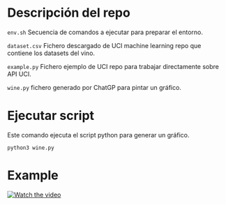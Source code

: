 # Descripción del repo
`env.sh` Secuencia de comandos a ejecutar para preparar el entorno.

`dataset.csv` Fichero descargado de UCI machine learning repo que contiene los datasets del vino.

`example.py` Fichero ejemplo de UCI repo para trabajar directamente sobre API UCI.

`wine.py` fichero generado por ChatGP para pintar un gráfico.

# Ejecutar script
Este comando ejecuta el script python para generar un gráfico.

```python3 wine.py```


# Example

[![Watch the video](https://img.youtube.com/vi/XKj6L24Zpd0/maxresdefault.jpg)](https://youtu.be/XKj6L24Zpd0)


